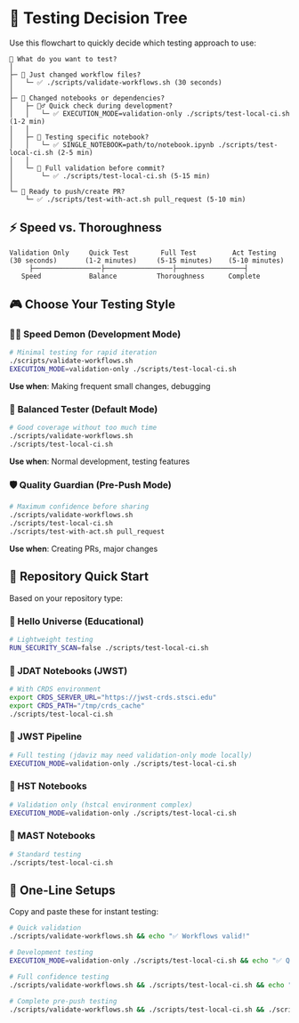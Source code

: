 # 🎯 Testing Decision Tree

Use this flowchart to quickly decide which testing approach to use:

```
🤔 What do you want to test?
│
├─ 📝 Just changed workflow files?
│   └─ ✅ ./scripts/validate-workflows.sh (30 seconds)
│
├─ 📓 Changed notebooks or dependencies?
│   ├─ 🏃‍♂️ Quick check during development?
│   │   └─ ✅ EXECUTION_MODE=validation-only ./scripts/test-local-ci.sh (1-2 min)
│   │
│   ├─ 🔬 Testing specific notebook?
│   │   └─ ✅ SINGLE_NOTEBOOK=path/to/notebook.ipynb ./scripts/test-local-ci.sh (2-5 min)
│   │
│   └─ 🎯 Full validation before commit?
│       └─ ✅ ./scripts/test-local-ci.sh (5-15 min)
│
└─ 🚀 Ready to push/create PR?
    └─ ✅ ./scripts/test-with-act.sh pull_request (5-10 min)
```

## ⚡ Speed vs. Thoroughness

```
Validation Only     Quick Test        Full Test         Act Testing
(30 seconds)       (1-2 minutes)     (5-15 minutes)    (5-10 minutes)
     ├─────────────────├─────────────────├─────────────────┤
   Speed            Balance          Thoroughness      Complete
```

## 🎮 Choose Your Testing Style

### 🏃‍♂️ **Speed Demon** (Development Mode)
```bash
# Minimal testing for rapid iteration
./scripts/validate-workflows.sh
EXECUTION_MODE=validation-only ./scripts/test-local-ci.sh
```
**Use when**: Making frequent small changes, debugging

### 🔬 **Balanced Tester** (Default Mode)  
```bash
# Good coverage without too much time
./scripts/validate-workflows.sh
./scripts/test-local-ci.sh
```
**Use when**: Normal development, testing features

### 🛡️ **Quality Guardian** (Pre-Push Mode)
```bash
# Maximum confidence before sharing
./scripts/validate-workflows.sh
./scripts/test-local-ci.sh
./scripts/test-with-act.sh pull_request
```
**Use when**: Creating PRs, major changes

## 📍 Repository Quick Start

Based on your repository type:

### 🌟 Hello Universe (Educational)
```bash
# Lightweight testing
RUN_SECURITY_SCAN=false ./scripts/test-local-ci.sh
```

### 🔭 JDAT Notebooks (JWST)
```bash
# With CRDS environment
export CRDS_SERVER_URL="https://jwst-crds.stsci.edu"
export CRDS_PATH="/tmp/crds_cache"
./scripts/test-local-ci.sh
```

### 🚀 JWST Pipeline
```bash
# Full testing (jdaviz may need validation-only mode locally)
EXECUTION_MODE=validation-only ./scripts/test-local-ci.sh
```

### 📡 HST Notebooks
```bash
# Validation only (hstcal environment complex)
EXECUTION_MODE=validation-only ./scripts/test-local-ci.sh
```

### 🌌 MAST Notebooks
```bash
# Standard testing
./scripts/test-local-ci.sh
```

## 🔧 One-Line Setups

Copy and paste these for instant testing:

```bash
# Quick validation
./scripts/validate-workflows.sh && echo "✅ Workflows valid!"

# Development testing  
EXECUTION_MODE=validation-only ./scripts/test-local-ci.sh && echo "✅ Quick test passed!"

# Full confidence testing
./scripts/validate-workflows.sh && ./scripts/test-local-ci.sh && echo "✅ Ready to commit!"

# Complete pre-push testing
./scripts/validate-workflows.sh && ./scripts/test-local-ci.sh && ./scripts/test-with-act.sh pull_request && echo "✅ Ready to push!"
```
